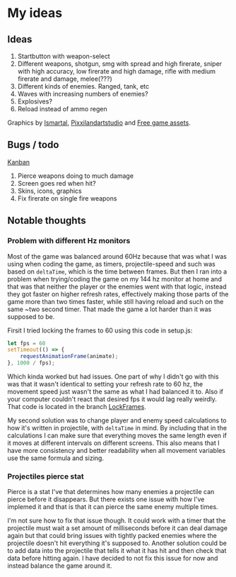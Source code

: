# My ideas

## Ideas
1. Startbutton with weapon-select
2. Different weapons, shotgun, smg with spread and high firerate, sniper with high accuracy, low firerate and high damage, rifle with medium firerate and damage, melee(???)
2. Different kinds of enemies. Ranged, tank, etc
3. Waves with increasing numbers of enemies? 
4. Explosives?
5. Reload instead of ammo regen

Graphics by [Ismartal](https://ismartal.itch.io/2d-animated-halloween-characters), [Pixxilandartstudio](https://pixxilandartstudio.itch.io/2d-pixel-art-undead-pumpking-sprites) and [Free game assets](https://free-game-assets.itch.io/parallax-halloween-2d-game-backgrounds). 

## Bugs / todo
[Kanban](https://github.com/users/Hjalmar-Lundmark/projects/2/views/2)
1. Pierce weapons doing to much damage
6. Screen goes red when hit?
8. Skins, icons, graphics
9. Fix firerate on single fire weapons

## Notable thoughts

### Problem with different Hz monitors
Most of the game was balanced around 60Hz because that was what I was using when coding the game, as timers, projectile-speed and such was based on ```deltaTime```, which is the time between frames. 
But then I ran into a problem when trying/coding the game on my 144 hz monitor at home and that was that neither the player or the enemies went with that logic, instead they got faster on higher refresh rates, effectively making those parts of the game more than two times faster, while still having reload and such on the same ~two second timer. That made the game a lot harder than it was supposed to be. 

Firsit I tried locking the frames to 60 using this code in setup.js: 
```js
let fps = 60
setTimeout(() => {
    requestAnimationFrame(animate);
}, 1000 / fps);
```
Which kinda worked but had issues. One part of why I didn't go with this was that it wasn't identical to setting your refresh rate to 60 hz, the movement speed just wasn't the same as what I had balanced it to. Also if your computer couldn't react that desired fps it would lag really weirdly. That code is located in the branch [LockFrames](https://github.com/Hjalmar-Lundmark/te4-shooter-game/tree/LockFrames). 

My second solution was to change player and enemy speed calculations to how it's written in projectile, with ``deltaTime`` in mind. By including that in the calculations I can make sure that everything moves the same length even if it moves at different intervals on different screens. 
This also means that I have more consistency and better readability when all movement variables use the same formula and sizing. 

### Projectiles pierce stat
Pierce is a stat I've that determines how many enemies a projectile can pierce before it disappears. But there exists one issue with how I've implemed it and that is that it can pierce the same enemy multiple times. 

I'm not sure how to fix that issue though. It could work with a timer that the projectile must wait a set amount of milliseconds before it can deal damage again but that could bring issues with tightly packed enemies where the projectile doesn't hit everything it's supposed to. Another solution could be to add data into the projectile that tells it what it has hit and then check that data before hitting again. I have decided to not fix this issue for now and instead balance the game around it.
